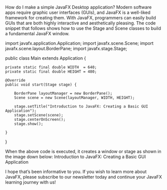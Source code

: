

How do I make a simple JavaFX Desktop application? Modern software apps require graphic user interfaces (GUIs), and JavaFX is a well-liked framework for creating them. With JavaFX, programmers can easily build GUIs that are both highly interactive and aesthetically pleasing. The code snippet that follows shows how to use the Stage and Scene classes to build a fundamental JavaFX window.

import javafx.application.Application;
import javafx.scene.Scene;
import javafx.scene.layout.BorderPane;
import javafx.stage.Stage;

public class Main extends Application {

    private static final double WIDTH  = 640;
    private static final double HEIGHT = 480;

    @Override
    public void start(Stage stage) {

        BorderPane layoutManager = new BorderPane();
        Scene scene = new Scene(layoutManager, WIDTH, HEIGHT);

        stage.setTitle("Introduction to JavaFX: Creating a Basic GUI Application");
        stage.setScene(scene);
        stage.centerOnScreen();
        stage.show();

    }

}

When the above code is executed, it creates a window or stage as shown in the image down below:
Introduction to JavaFX: Creating a Basic GUI Application

I hope that’s been informative to you. If you wish to learn more about JavaFX, please subscribe to our newsletter today and continue your JavaFX learning journey with us!
